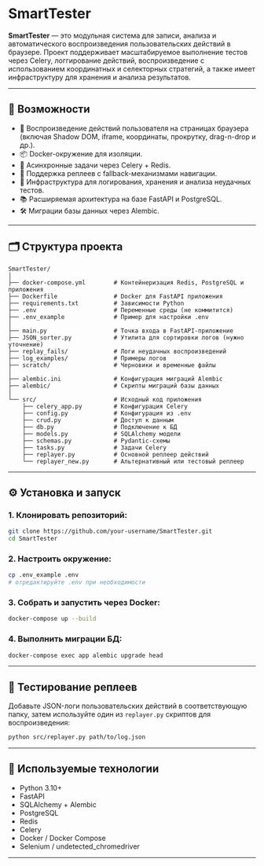 # SmartTester

**SmartTester** — это модульная система для записи, анализа и автоматического воспроизведения пользовательских действий в браузере. Проект поддерживает масштабируемое выполнение тестов через Celery, логгирование действий, воспроизведение с использованием координатных и селекторных стратегий, а также имеет инфраструктуру для хранения и анализа результатов.

---

## 🚀 Возможности

- 🔁 Воспроизведение действий пользователя на страницах браузера (включая Shadow DOM, iframe, координаты, прокрутку, drag-n-drop и др.).
- 📦 Docker-окружение для изоляции.
- 🧵 Асинхронные задачи через Celery + Redis.
- 🧩 Поддержка реплеев с fallback-механизмами навигации.
- 🧪 Инфраструктура для логирования, хранения и анализа неудачных тестов.
- 📚 Расширяемая архитектура на базе FastAPI и PostgreSQL.
- 🛠️ Миграции базы данных через Alembic.

---

## 🗂 Структура проекта

```
SmartTester/
│
├── docker-compose.yml        # Контейнеризация Redis, PostgreSQL и приложения
├── Dockerfile                # Docker для FastAPI приложения
├── requirements.txt          # Зависимости Python
├── .env                      # Переменные среды (не коммитится)
├── .env_example              # Пример для настройки .env
│
├── main.py                   # Точка входа в FastAPI-приложение
├── JSON_sorter.py            # Утилита для сортировки логов (нужно уточнение)
├── replay_fails/             # Логи неудачных воспроизведений
├── log_examples/             # Примеры логов
├── scratch/                  # Черновики и временные файлы
│
├── alembic.ini               # Конфигурация миграций Alembic
├── alembic/                  # Скрипты миграций базы данных
│
└── src/                      # Исходный код приложения
    ├── celery_app.py         # Конфигурация Celery
    ├── config.py             # Конфигурация из .env
    ├── crud.py               # Доступ к данным
    ├── db.py                 # Подключение к БД
    ├── models.py             # SQLAlchemy модели
    ├── schemas.py            # Pydantic-схемы
    ├── tasks.py              # Задачи Celery
    ├── replayer.py           # Основной реплеер действий
    └── replayer_new.py       # Альтернативный или тестовый реплеер
```

---

## ⚙️ Установка и запуск

### 1. Клонировать репозиторий:
```bash
git clone https://github.com/your-username/SmartTester.git
cd SmartTester
```

### 2. Настроить окружение:
```bash
cp .env_example .env
# отредактируйте .env при необходимости
```

### 3. Собрать и запустить через Docker:
```bash
docker-compose up --build
```

### 4. Выполнить миграции БД:
```bash
docker-compose exec app alembic upgrade head
```

---

## 🧪 Тестирование реплеев

Добавьте JSON-логи пользовательских действий в соответствующую папку, затем используйте один из `replayer.py` скриптов для воспроизведения:

```bash
python src/replayer.py path/to/log.json
```

---

## 📌 Используемые технологии

- Python 3.10+
- FastAPI
- SQLAlchemy + Alembic
- PostgreSQL
- Redis
- Celery
- Docker / Docker Compose
- Selenium / undetected_chromedriver

---

